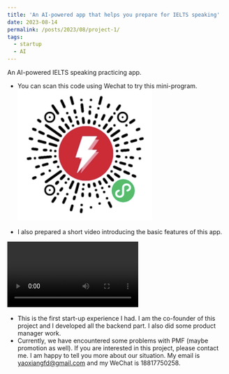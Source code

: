 ```yaml
---
title: 'An AI-powered app that helps you prepare for IELTS speaking'
date: 2023-08-14
permalink: /posts/2023/08/project-1/
tags:
  - startup
  - AI
---
```


An AI-powered IELTS speaking practicing app.


- You can scan this code using Wechat to try this mini-program.
![unavailable](/images/projects/kaoyazhan/WechatIMG2572.png)

- I also prepared a short video introducing the basic features of this app.

<div>
<video id="video" controls="">
  <source id="mp4" src="/images/projects/kaoyazhan/KYZ_demo.mp4" type="video/mp4">
</videos>
</div>


- This is the first start-up experience I had. I am the co-founder of this project and I developed all the backend part. I also did some product manager work.
- Currently, we have encountered some problems with PMF (maybe promotion as well). If you are interested in this project, please contact me. I am happy to tell you more about our situation. My email is yaoxiangfd@gmail.com and my WeChat is 18817750258.